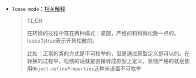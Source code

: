 - `loose mode`：[相关解释](http://2ality.com/2015/12/babel6-loose-mode.html)

  > TL;DR 
  >
  > 在转换的过程中存在两种模式：紧随，严格的和稍微松散一点的。loose为true表示开启松散的。
  >
  > 比如：正常的类的方式是不可枚举的，但是通过原型定义是可以的。在转换的过程中，松散的话就是直接转成原型上定义，紧随严格的就是使用`Object.defineProperties`这种来设置不可枚举